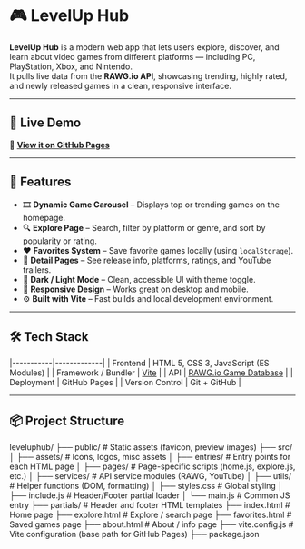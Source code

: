 # 🎮 LevelUp Hub

**LevelUp Hub** is a modern web app that lets users explore, discover, and learn about video games from different platforms — including PC, PlayStation, Xbox, and Nintendo.  
It pulls live data from the **RAWG.io API**, showcasing trending, highly rated, and newly released games in a clean, responsive interface.

---

## 🚀 Live Demo
🔗 **[View it on GitHub Pages](https://luisebsoares.github.io/leveluphub/)**

---

## 🧩 Features

- 🎞️ **Dynamic Game Carousel** – Displays top or trending games on the homepage.
- 🔍 **Explore Page** – Search, filter by platform or genre, and sort by popularity or rating.
- ❤️ **Favorites System** – Save favorite games locally (using `localStorage`).
- 📄 **Detail Pages** – See release info, platforms, ratings, and YouTube trailers.
- 🌙 **Dark / Light Mode** – Clean, accessible UI with theme toggle.
- 📱 **Responsive Design** – Works great on desktop and mobile.
- ⚙️ **Built with Vite** – Fast builds and local development environment.

---

## 🛠️ Tech Stack
|-----------|-------------|
| Frontend | HTML 5, CSS 3, JavaScript (ES Modules) |
| Framework / Bundler | [Vite](https://vitejs.dev/) |
| API | [RAWG.io Game Database](https://rawg.io/apidocs) |
| Deployment | GitHub Pages |
| Version Control | Git + GitHub |

---

## 📦 Project Structure
leveluphub/
├── public/ # Static assets (favicon, preview images)
├── src/
│ ├── assets/ # Icons, logos, misc assets
│ ├── entries/ # Entry points for each HTML page
│ ├── pages/ # Page-specific scripts (home.js, explore.js, etc.)
│ ├── services/ # API service modules (RAWG, YouTube)
│ ├── utils/ # Helper functions (DOM, formatting)
│ ├── styles.css # Global styling
│ ├── include.js # Header/Footer partial loader
│ └── main.js # Common JS entry
├── partials/ # Header and footer HTML templates
├── index.html # Home page
├── explore.html # Explore / search page
├── favorites.html # Saved games page
├── about.html # About / info page
├── vite.config.js # Vite configuration (base path for GitHub Pages)
├── package.json